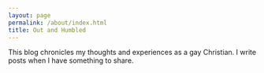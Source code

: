 ```yaml
---
layout: page
permalink: /about/index.html
title: Out and Humbled
---
```


This blog chronicles my thoughts and experiences as a gay Christian. I write posts when I have something to share.

